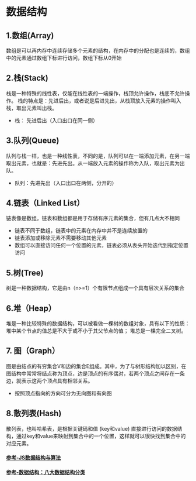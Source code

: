 # 数据结构

## 1.数组(Array)
数组是可以再内存中连续存储多个元素的结构，在内存中的分配也是连续的，数组中的元素通过数组下标进行访问，数组下标从0开始
## 2.栈(Stack)

栈是一种特殊的线性表，仅能在线性表的一端操作，栈顶允许操作，栈底不允许操作。 栈的特点是：先进后出，或者说是后进先出，从栈顶放入元素的操作叫入栈，取出元素叫出栈。

* 栈： 先进后出（入口出口在同一侧）
## 3.队列(Queue)

队列与栈一样，也是一种线性表，不同的是，队列可以在一端添加元素，在另一端取出元素，也就是：先进先出。从一端放入元素的操作称为入队，取出元素为出队。
* 队列：先进先出（入口出口在两侧，分开的）
## 4.链表（Linked List）

链表像是数组。链表和数组都是用于存储有序元素的集合，但有几点大不相同
* 链表不同于数组，链表中的元素在内存中并不是连续放置的
* 链表添加或移除元素不需要移动其他元素
* 数组可以直接访问任何一个位置的元素，链表必须从表头开始迭代到指定位置访问

## 5.树(Tree)
树是一种数据结构，它是由n（n>=1）个有限节点组成一个具有层次关系的集合

## 6.堆（Heap）

堆是一种比较特殊的数据结构，可以被看做一棵树的数组对象，具有以下的性质： 堆中某个节点的值总是不大于或不小于其父节点的值； 堆总是一棵完全二叉树。
## 7. 图（Graph）
图是由结点的有穷集合V和边的集合E组成。其中，为了与树形结构加以区别，在图结构中常常将结点称为顶点，边是顶点的有序偶对，若两个顶点之间存在一条边，就表示这两个顶点具有相邻关系。
* 按照顶点指向的方向可分为无向图和有向图

## 8.散列表(Hash)
散列表，也叫哈希表，是根据关键码和值 (key和value) 直接进行访问的数据结构，通过key和value来映射到集合中的一个位置，这样就可以很快找到集合中的对应元素。


#### [参考-JS数据结构与算法](https://segmentfault.com/a/1190000017905515)
#### [参考-数据结构：八大数据结构分类](https://blog.csdn.net/yeyazhishang/article/details/82353846)
